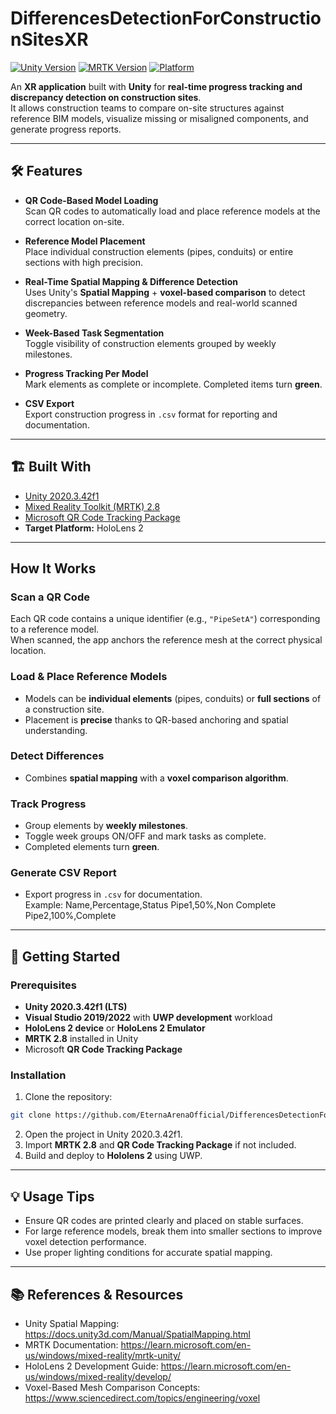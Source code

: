 # DifferencesDetectionForConstructionSitesXR

[![Unity Version](https://img.shields.io/badge/Unity-2020.3.42f1-blue)](https://unity.com/releases/editor/whats-new/2020.3.42) 
[![MRTK Version](https://img.shields.io/badge/MRTK-2.8-green)](https://learn.microsoft.com/en-us/windows/mixed-reality/mrtk-unity/) 
[![Platform](https://img.shields.io/badge/Platform-HoloLens2-lightgrey)]()

An **XR application** built with **Unity** for **real-time progress tracking and discrepancy detection on construction sites**.  
It allows construction teams to compare on-site structures against reference BIM models, visualize missing or misaligned components, and generate progress reports.

---

## 🛠 Features

- **QR Code-Based Model Loading**  
  Scan QR codes to automatically load and place reference models at the correct location on-site.

- **Reference Model Placement**  
  Place individual construction elements (pipes, conduits) or entire sections with high precision.

- **Real-Time Spatial Mapping & Difference Detection**  
  Uses Unity's **Spatial Mapping** + **voxel-based comparison** to detect discrepancies between reference models and real-world scanned geometry.

- **Week-Based Task Segmentation**  
  Toggle visibility of construction elements grouped by weekly milestones.

- **Progress Tracking Per Model**  
  Mark elements as complete or incomplete. Completed items turn **green**.

- **CSV Export**  
  Export construction progress in `.csv` format for reporting and documentation.

---

## 🏗 Built With

- [Unity 2020.3.42f1](https://unity.com/releases/editor/whats-new/2020.3.42)  
- [Mixed Reality Toolkit (MRTK) 2.8](https://learn.microsoft.com/en-us/windows/mixed-reality/mrtk-unity/)  
- [Microsoft QR Code Tracking Package](https://learn.microsoft.com/en-us/windows/mixed-reality/mrtk-unity/features/ux/qr-code-tracking)  
- **Target Platform:** HoloLens 2  

---

## How It Works

### Scan a QR Code
Each QR code contains a unique identifier (e.g., `"PipeSetA"`) corresponding to a reference model.  
When scanned, the app anchors the reference mesh at the correct physical location.

### Load & Place Reference Models
- Models can be **individual elements** (pipes, conduits) or **full sections** of a construction site.  
- Placement is **precise** thanks to QR-based anchoring and spatial understanding.

### Detect Differences
- Combines **spatial mapping** with a **voxel comparison algorithm**.  

### Track Progress
- Group elements by **weekly milestones**.  
- Toggle week groups ON/OFF and mark tasks as complete.  
- Completed elements turn **green**.

### Generate CSV Report
- Export progress in `.csv` for documentation.  
Example:
Name,Percentage,Status
Pipe1,50%,Non Complete
Pipe2,100%,Complete

---

## 🚀 Getting Started

### Prerequisites
- **Unity 2020.3.42f1 (LTS)**  
- **Visual Studio 2019/2022** with **UWP development** workload  
- **HoloLens 2 device** or **HoloLens 2 Emulator**  
- **MRTK 2.8** installed in Unity  
- Microsoft **QR Code Tracking Package**

### Installation
1. Clone the repository:
```bash
git clone https://github.com/EternaArenaOfficial/DifferencesDetectionForConstructionSitesXR.git
```
2. Open the project in Unity 2020.3.42f1.
3. Import **MRTK 2.8** and **QR Code Tracking Package** if not included.
4. Build and deploy to **Hololens 2** using UWP.

---

## 💡 Usage Tips
- Ensure QR codes are printed clearly and placed on stable surfaces.
- For large reference models, break them into smaller sections to improve voxel detection performance.
- Use proper lighting conditions for accurate spatial mapping.

---

## 📚 References & Resources
- Unity Spatial Mapping: https://docs.unity3d.com/Manual/SpatialMapping.html
- MRTK Documentation: https://learn.microsoft.com/en-us/windows/mixed-reality/mrtk-unity/
- HoloLens 2 Development Guide: https://learn.microsoft.com/en-us/windows/mixed-reality/develop/
- Voxel-Based Mesh Comparison Concepts: https://www.sciencedirect.com/topics/engineering/voxel
